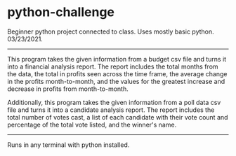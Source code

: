 # python-challenge
Beginner python project connected to class. Uses mostly basic python. 03/23/2021.

----------------------------------------------------

This program takes the given information from a budget csv file and turns it into a financial analysis report.
The report includes the total months from the data, the total in profits seen across the time frame, the average change in the profits month-to-month, and the values
for the greatest increase and decrease in profits from month-to-month.

Additionally, this program takes the given information from a poll data csv file and turns it into a candidate analysis report.
The report includes the total number of votes cast, a list of each candidate with their vote count and percentage of the total vote listed, and the winner's name.

----------------------------------------------------

Runs in any terminal with python installed.
